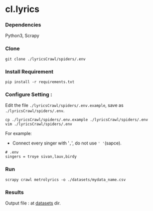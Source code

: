 # cl.lyrics

### Dependencies
Python3, Scrapy

### Clone
```
git clone ./lyricsCrawl/spiders/.env
```

### Install Requirement
```
pip install -r requirements.txt
```

### Configure Setting : 
Edit the file `./lyricsCrawl/spiders/.env.example`, save as `./lyricsCrawl/spiders/.env`.
```
cp ./lyricsCrawl/spiders/.env.example ./lyricsCrawl/spiders/.env
vim ./lyricsCrawl/spiders/.env
```
For example:
* Connect every singer with '`,`', do not use `' '`(sapce).
```
# .env
singers = troye sivan,lauv,birdy
``` 

### Run
```
scrapy crawl metrolyrics -o ./datasets/mydata_name.csv
```

### Results
Output file : at [datasets](./datasets/) dir.
